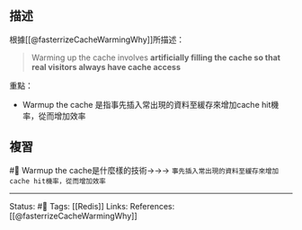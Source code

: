 ## 描述
根據[[@fasterrizeCacheWarmingWhy]]所描述：
> Warming up the cache involves **artificially filling the cache so that real visitors always have cache access**

重點：
- Warmup the cache 是指事先插入常出現的資料至緩存來增加cache hit機率，從而增加效率
## 複習
#🧠 Warmup the cache是什麼樣的技術->->-> `事先插入常出現的資料至緩存來增加cache hit機率，從而增加效率`
<!--SR:!2022-06-14,9,250-->

---
Status: #🌱 
Tags:
[[Redis]]
Links:
References:
[[@fasterrizeCacheWarmingWhy]]